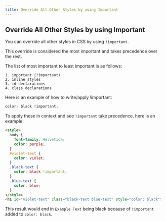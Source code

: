 ```yaml
---
title: Override All Other Styles by using Important
---
```

## Override All Other Styles by using Important

You can override all other styles in CSS by using `!important`.

This override is considered the most important and takes precedence over the rest.

The list of most important to least important is as follows:
``` 
1. important (!important) 
2. inline styles 
3. id declarations 
4. class declarations 
```

Here is an example of how to write/apply !important:
```css
color: black !important;
```
To apply these in context and see `!important` take precedence, here is an example:

```html
<style>
  body {
    font-family: Helvetica;
    color: purple;
  }
  #violet-text {
    color: violet;
  }
  .black-text {
    color: black !important;
  }
  .blue-text {
    color: blue;
  }
</style>
<h1 id="violet-text" class="black-text blue-text" style="color: black">Example Text</h1>
```

This result would end in `Example Text` being black because of `!important` added to `color: black`. 
